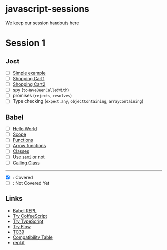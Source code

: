 # javascript-sessions
We keep our session handouts here

# Session 1

## Jest
- [ ] [Simple example](https://repl.it/JfYM/6)
- [ ] [Shopping Cart1](https://repl.it/Jf1c/2)
- [ ] [Shopping Cart2](https://repl.it/JfZ9/5)
- [ ] spy (`toHaveBeenCalledWith`)
- [ ] promises (`rejects`, `resolves`)
- [ ] Type checking (`expect.any`, `objectContaining`, `arrayContaining`)

## Babel
- [ ] [Hello World](https://repl.it/JeIp/1)
- [ ] [Scope](https://repl.it/JeK9/2)
- [ ] [Functions](https://repl.it/JeLk/0)
- [ ] [Arrow functions](https://repl.it/JeLh/0)
- [ ] [Classes](https://repl.it/JcZi/5)
- [ ] [Use `semi` or not](https://repl.it/Jc2l/0)
- [ ] [Calling Class](https://repl.it/Jf4a/1)

----
- [X] : Covered
- [ ] : Not Covered Yet

## Links
- [Babel REPL](https://babeljs.io/repl)
- [Try CoffeeScript](http://decaffeinate-project.org/repl/)
- [Try TypeScript](http://www.typescriptlang.org/play/)
- [Try Flow](https://flow.org/try/)
- [TC39](https://github.com/tc39/ecma262#ecmascript)
- [Compatibility Table](http://kangax.github.io/compat-table/es6/)
- [repl.it](https://repl.it)

